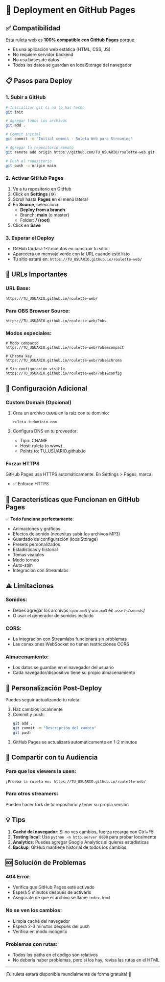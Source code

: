 # 🚀 Deployment en GitHub Pages

## ✅ Compatibilidad

Esta ruleta web es **100% compatible con GitHub Pages** porque:
- Es una aplicación web estática (HTML, CSS, JS)
- No requiere servidor backend
- No usa bases de datos
- Todos los datos se guardan en localStorage del navegador

## 📋 Pasos para Deploy

### 1. Subir a GitHub

```bash
# Inicializar git si no lo has hecho
git init

# Agregar todos los archivos
git add .

# Commit inicial
git commit -m "Initial commit - Ruleta Web para Streaming"

# Agregar tu repositorio remoto
git remote add origin https://github.com/TU_USUARIO/roulette-web.git

# Push al repositorio
git push -u origin main
```

### 2. Activar GitHub Pages

1. Ve a tu repositorio en GitHub
2. Click en **Settings** (⚙️)
3. Scroll hasta **Pages** en el menú lateral
4. En **Source**, selecciona:
   - **Deploy from a branch**
   - Branch: **main** (o master)
   - Folder: **/ (root)**
5. Click en **Save**

### 3. Esperar el Deploy

- GitHub tardará 1-2 minutos en construir tu sitio
- Aparecerá un mensaje verde con la URL cuando esté listo
- Tu sitio estará en: `https://TU_USUARIO.github.io/roulette-web/`

## 🎯 URLs Importantes

### URL Base:
```
https://TU_USUARIO.github.io/roulette-web/
```

### Para OBS Browser Source:
```
https://TU_USUARIO.github.io/roulette-web/?obs
```

### Modos especiales:
```
# Modo compacto
https://TU_USUARIO.github.io/roulette-web/?obs&compact

# Chroma key
https://TU_USUARIO.github.io/roulette-web/?obs&chroma

# Sin configuración visible
https://TU_USUARIO.github.io/roulette-web/?obs&config
```

## 🔧 Configuración Adicional

### Custom Domain (Opcional)

1. Crea un archivo `CNAME` en la raíz con tu dominio:
   ```
   ruleta.tudominio.com
   ```

2. Configura DNS en tu proveedor:
   - Tipo: CNAME
   - Host: ruleta (o www)
   - Points to: TU_USUARIO.github.io

### Forzar HTTPS

GitHub Pages usa HTTPS automáticamente. En Settings > Pages, marca:
- ✅ Enforce HTTPS

## 📱 Características que Funcionan en GitHub Pages

✅ **Todo funciona perfectamente**:
- Animaciones y gráficos
- Efectos de sonido (necesitas subir los archivos MP3)
- Guardado de configuración (localStorage)
- Presets personalizados
- Estadísticas y historial
- Temas visuales
- Modo torneo
- Auto-spin
- Integración con Streamlabs

## ⚠️ Limitaciones

### Sonidos:
- Debes agregar los archivos `spin.mp3` y `win.mp3` en `assets/sounds/`
- O usar el generador de sonidos incluido

### CORS:
- La integración con Streamlabs funcionará sin problemas
- Las conexiones WebSocket no tienen restricciones CORS

### Almacenamiento:
- Los datos se guardan en el navegador del usuario
- Cada navegador/dispositivo tiene su propio almacenamiento

## 🎨 Personalización Post-Deploy

Puedes seguir actualizando tu ruleta:

1. Haz cambios localmente
2. Commit y push:
   ```bash
   git add .
   git commit -m "Descripción del cambio"
   git push
   ```
3. GitHub Pages se actualizará automáticamente en 1-2 minutos

## 🔗 Compartir con tu Audiencia

### Para que los viewers la usen:
```
¡Prueba la ruleta en: https://TU_USUARIO.github.io/roulette-web/
```

### Para otros streamers:
Pueden hacer fork de tu repositorio y tener su propia versión

## 💡 Tips

1. **Caché del navegador**: Si no ves cambios, fuerza recarga con Ctrl+F5
2. **Testing local**: Usa `python -m http.server 8000` para probar localmente
3. **Analytics**: Puedes agregar Google Analytics si quieres estadísticas
4. **Backup**: GitHub mantiene historial de todos los cambios

## 🆘 Solución de Problemas

### 404 Error:
- Verifica que GitHub Pages esté activado
- Espera 5 minutos después de activarlo
- Asegúrate de que el archivo se llame `index.html`

### No se ven los cambios:
- Limpia caché del navegador
- Espera 2-3 minutos después del push
- Verifica en modo incógnito

### Problemas con rutas:
- Todos los paths en el código son relativos
- No debería haber problemas, pero si los hay, revisa las rutas en el HTML

---

¡Tu ruleta estará disponible mundialmente de forma gratuita! 🎉